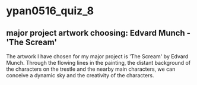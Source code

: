 # ypan0516_quiz_8

## major project artwork choosing: Edvard Munch - 'The Scream'
The artwork I have chosen for my major project is 'The Scream' by Edvard Munch. Through the flowing lines in the painting, the distant background of the characters on the trestle and the nearby main characters, we can conceive a dynamic sky and the creativity of the characters.